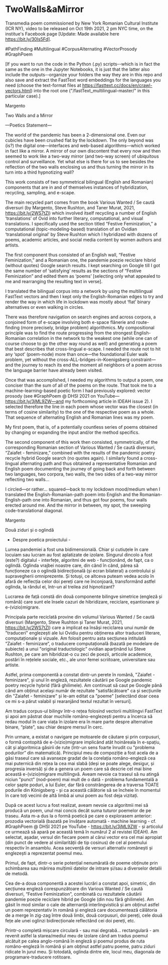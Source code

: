 # TwoWalls&aMirror
Transmedia poem commissioned by New York Romanian Cultural Institute (ICR NY), video to be released on Oct 19th 2021, 2 pm NYC time, on the institue's Facebook page [Update: Made available here https://bit.ly/30Is5Fd].  

#PathFinding #Multilingual #CorpusAlternating #VectorProsody #GraphPoem


[If you want to run the code in the Python (.py) scripts--which is in fact the same as the one in the Jupyter Notebooks, it is just that the latter also include the outputs--organize your folders the way they are in this repo and also save and extract the FastText word embeddings for the languages you need (choose the text-format files at https://fasttext.cc/docs/en/crawl-vectors.html) into the root one ("/fastText_multilingual-master/" in this particular case).] 



Margento 

Two Walls and a Mirror

—Poetics Statement— 

The world of the pandemic has been a 2-dimensional one. Even our cubicles have been crushed flat by the lockdown. The only beyond was (is?) the digital one—interfaces and web-based algorithms—which worked in fact like a mirror. A mirror of our own discontent that every now and then seemed to work like a two-way mirror (and two-way screen) of ubiquitous control and surveillance. Yet what else is there for us to see besides the reflection of the two walls enclosing us and thus turning the mirror in its turn into a third hypnotizing wall? 

This work consists of two symmetrical bilingual (English and Romanian) components that are in and of themselves instances of hybridization, recycling, sampling, and e-scape. 

The main recycled part comes from the book Various Wanted / Se caută diversuri (by Margento, Steve Rushton, and Taner Murat, 2021, https://bit.ly/2WS7tZl) which involved itself recycling a number of English ‘translations’ of Ovid into further literary, computational, and visual translations. I specifically used the section titled “Festive Feminization,” a computational (topic-modeling-based) translation of an Ovidian ‘translational original’ by Steve Rushton which I hybridized with dozens of poems, academic articles, and social media content by women authors and artists. 

The first component thus consisted of an English wall, “Festive Feminization,” and a Romanian one, the pandemie poezie reciclare hibrid (without quotes) Google search results. I kept searching on Google till I got the same number of ‘satisfying’ results as the sections of “Festive Feminization” and edited them as ‘poems’ [selecting only what appealed to me and rearranging the resulting text in verse].

I translated the bilingual corpus into a network by using the multilingual FastText vectors and then I kept only the English-Romanian edges to try and render the way in which life in lockdown was mostly about ‘flat’ binary alternatives or even walking in circles.

There was therefore navigation on search engines and across corpora, a conjoined form of e-scape involving both e-space flânerie and route-finding (more precisely, bridge problem) algorithmics. My compositional principle was to find the route progressing from the strongest English-Romanian correlation in the network to the weakest one (while one can of course choose to go the other way round as well) and generating a poem that best describes that cross-lingual e-scape. I needed the route not to hit any ‘spot’ (poem-node) more than once—the foundational Euler walk problem, yet without the cross-ALL-bridges-in-Koenigsberg constraint—and the journey to reach its end the moment all neighbors of a poem across the language barrier have already been visited.

Once that was accomplished, I needed my algorithms to output a poem, one conciser than the sum of all of the poems on the route. That took me to a machine-learning-based poetic form I had previously explored: vector prosody (see #GraphPoem @ DHSI 2021 on YouTube—https://bit.ly/3jML9ZW—and my forthcoming article in IDEAH issue 2). I selected therefore the line in each poem whose vector was the closest (in terms of cosine similarity) to the one of the respective poem as a whole. That sequence of alternating English and Romanian lines was my poem. 

My first poem, that is, of a potentially countless series of poems obtained by changing or expanding the input and/or the method specifics. 

The second component of this work then consisted, symmetrically, of the corresponding Romanian section of Various Wanted / Se caută diversuri, “Zaiafet - feminizare,” combined with the results of the pandemic poetry recycle hybrid Google search (no quotes again). I similarly found a cross-lingual alternating path and thus obtained a representative Romanian and English poem documenting the journey of going back and forth between two languages, two corpora, two walls, the two sides of a two-way mirror reflecting two walls…

I circled—or rather… squared—back to my lockdown mood/medium when I translated the English-Romanian-path poem into English and the Romanian-English-path one into Romanian, and thus got four poems, four walls erected around me. And the mirror in between, my spot, the sweeping code-translational diagonal. 



Margento

Două ziduri și o oglindă

- Despre poetica proiectului - 

Lumea pandemiei a fost una bidimensională. Chiar și cutiuțele în care locuiam sau lucram au fost aplatizate de izolare. Singurul dincolo a fost (este?) digitalul - interfețe, algoritmi de web - funcționând, de fapt, ca o oglindă. Oglinda vrajbei noastre care, din când în când, părea să funcționeze ca o oglindă bidirecțională (și ecran bilateral) a controlului și supravegherii omniprezente. Și totuși, ce altceva puteam vedea acolo în afară de reflecția celor doi pereți care ne înconjoară, transformând astfel oglinda, la rândul ei, într-un al treilea zid hipnotizant? 

Lucrarea de față constă din două componente bilingve simetrice (engleză și română) care sunt ele însele cazuri de hibridizare, reciclare, eșantionare și e-(vizio)migrare. 

Principala parte reciclată provine din volumul Various Wanted / Se caută diversuri (Margento, Steve Rushton și Taner Murat, 2021, https://bit.ly/2WS7tZl) care a implicat ea însăși reciclarea unui număr de "traduceri" englezești ale lui Ovidiu pentru obținerea altor traduceri literare, computaționale și vizuale. Am folosit pentru asta secțiunea intitulată “Zaiafet - feminizare“, o traducere computațională (bazată pe modelare de subiecte) a unui "original traductologic" ovidian aparținând lui Steve Rushton, pe care am hibridizat-o cu zeci de poezii, articole academice, postări în rețelele sociale, etc., ale unor femei scriitoare, universitare sau artiste. 

Astfel, prima componentă a constat dintr-un perete în română, "Zaiafet - feminizare", și unul în engleză, rezultatele căutării pe Google pandemic poetry recycle hybrid (fără ghilimele). Am continuat să caut pe Google până când am obținut același număr de rezultate "satisfăcătoare" ca și secțiunile din "Zaiafet - feminizare" și le-am editat ca "poeme" [selectând doar ceea ce mi s-a părut valabil și rearanjând textul rezultat în versuri].

Am tradus corpus-ul bilingv într-o rețea folosind vectorii multilingvi FastText și apoi am păstrat doar muchiile româno-englezești pentru a încerca să redau modul în care viața în izolare era în mare parte despre alternative binare, “plate", sau chiar despre mersul în cerc.

Prin urmare, a existat o navigare pe motoarele de căutare și prin corpusuri, o formă contopită de e-(vizio)migrare implicând atât hoinăreala în e-spațiu, cât și algoritmica găsirii de rute (într-un sens foarte înrudit cu "problema podurilor” din matematică). Principiul meu de compoziție a fost acela de a găsi traseul care să avanseze gradat de la corelația româno-engleză cea mai puternică din rețea la cea mai slabă (deși se poate alege, desigur, și progresia inversă) și de a genera un poem care să descrie cel mai bine această e-(vizio)migrare multilingvă. Aveam nevoie ca traseul să nu atingă niciun "punct" (nod-poem) mai mult de o dată - problema fundamentală a celor șapte poduri, a lui Euler, dar fără constrângerea de a traversa TOATE podurile din Königsberg - și ca această călătorie să se încheie în momentul în care toți vecinii de altă limbă ai unui poem au fost deja vizitați.

După ce acest lucru a fost realizat, aveam nevoie ca algoritmii mei să producă un poem, unul mai concis decât suma tuturor poemelor de pe traseu. Asta m-a dus la o formă poetică pe care o explorasem anterior: prozodia vectorială (bazată pe învățare automată - machine learning - cf. #GraphPoem @ DHSI 2021 pe YouTube - https://bit.ly/3jML9ZW - și articolul ce urmează să apară pe această temă în numărul 2 al revistei IDEAH). Am selectat, așadar, versul din fiecare poem al cărui vector era cel mai apropiat (din punct de vedere al similarității de tip cosinus) de cel al poemului respectiv în ansamblu. Acea secvență de versuri alternativ românești și englezești a reprezentat poemul meu. 

Primul, de fapt, dintr-o serie potențial nenumărată de poeme obținute prin schimbarea sau mărirea mulțimii datelor de intrare și/sau a diverselor detalii de metodă. 

Cea de-a doua componentă a acestei lucrări a constat apoi, simetric, din secțiunea engleză corespunzătoare din Various Wanted / Se caută diversuri, “Festive Feminization", combinată cu rezultatele căutării pandemie poezie reciclare hibrid pe Google (din nou fără ghilimele). Am găsit în mod similar o cale de alternanță interlingvistică și am obținut astfel un poem reprezentativ în română și engleză care documentează călătoria de a merge în zig-zag între două limbi, două corpusuri, doi pereți, cele două fețe ale unei oglinzi bidirecționale reflectând cei doi pereți, etc.

Printr-o completă mișcare circulară - sau mai degrabă... rectangulară - am revenit astfel la starea/mediul meu de izolare când am tradus poemul alcătuit pe calea anglo-română în engleză și poemul produs de ruta româno-engleză în română și am obținut astfel patru poeme, patru ziduri ridicate în jurul meu. Și totodată, oglinda dintre ele, locul meu, diagonala de programare-traducere rotitoare.
